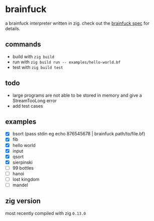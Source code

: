 # brainfuck

a brainfuck interpreter written in zig. check out the [brainfuck spec](https://github.com/sunjay/brainfuck/blob/master/brainfuck.md) for details.

## commands

* build with `zig build`
* run with `zig build run -- examples/hello-world.bf`
* test with `zig build test`

## todo

* large programs are not able to be stored in memory and give a StreamTooLong error
* add test cases

## examples

- [x] bsort (pass stdin eg echo 876545678 | brainfuck path/to/file.bf)
- [x] fib
- [x] hello world
- [x] input
- [x] qsort
- [x] sierpinski
- [ ] 99 bottles
- [ ] hanoi
- [ ] lost kingdom
- [ ] mandel

## zig version

most recently compiled with zig `0.13.0`
